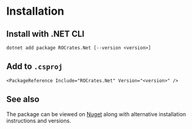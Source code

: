 # Installation

## Install with .NET CLI
```
dotnet add package ROCrates.Net [--version <version>]
```

## Add to `.csproj`
```
<PackageReference Include="ROCrates.Net" Version="<version>" />
```

## See also
The package can be viewed on [Nuget](https://www.nuget.org/packages/ROCrates.Net) along with alternative installation instructions and versions.